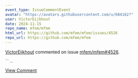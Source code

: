 ```yaml
---
event_type: IssueCommentEvent
avatar: "https://avatars.githubusercontent.com/u/684162?"
user: VictorEijkhout
date: 2024-11-15
repo_name: mfem/mfem
html_url: https://github.com/mfem/mfem/issues/4526
repo_url: https://github.com/mfem/mfem
---
```


<a href='https://github.com/VictorEijkhout' target='_blank'>VictorEijkhout</a> commented on issue <a href='https://github.com/mfem/mfem/issues/4526' target='_blank'>mfem/mfem#4526</a>.

<small>```...</small>

<a href='https://github.com/mfem/mfem/issues/4526' target='_blank'>View Comment</a>